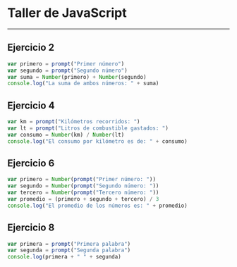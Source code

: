 # Taller de JavaScript

***

## Ejercicio 2

```javascript
var primero = prompt("Primer número")
var segundo = prompt("Segundo número")
var suma = Number(primero) + Number(segundo) 
console.log("La suma de ambos números: " + suma)
```

## Ejercicio 4

```javascript
var km = prompt("Kilómetros recorridos: ")
var lt = prompt("Litros de combustible gastados: ")
var consumo = Number(km) / Number(lt) 
console.log("El consumo por kilómetro es de: " + consumo)
```

## Ejercicio 6

```javascript
var primero = Number(prompt("Primer número: "))
var segundo = Number(prompt("Segundo número: "))
var tercero = Number(prompt("Tercero número: "))
var promedio = (primero + segundo + tercero) / 3
console.log("El promedio de los números es: " + promedio)
```

## Ejercicio 8

```javascript
var primera = prompt("Primera palabra")
var segunda = prompt("Segunda palabra")
console.log(primera + " " + segunda)
```